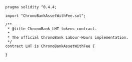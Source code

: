     pragma solidity ^0.4.4;
    
    import "ChronoBankAssetWithFee.sol";
    
    /**
     * @title ChronoBank LHT tokens contract.
     *
     * The official ChronoBank Labour-Hours implementation.
     */
    contract LHT is ChronoBankAssetWithFee {
    
    }
